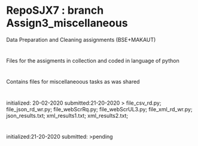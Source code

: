 # RepoSJX7 : branch Assign3_miscellaneous
Data Preparation and Cleaning assignments (BSE+MAKAUT)
#
Files for the assigments in collection and coded in language of python 
#
Contains files for miscellaneoous tasks as was shared 

# 
initialized: 20-02-2020 submitted:21-20-2020 >
file_csv_rd.py;
file_json_rd_wr.py;
file_webScrRq.py;
file_webScrUL3.py;
file_xml_rd_wr.py;
json_results.txt;
xml_results1.txt;
xml_results2.txt;
# 
initialized:21-20-2020 submitted: >pending
